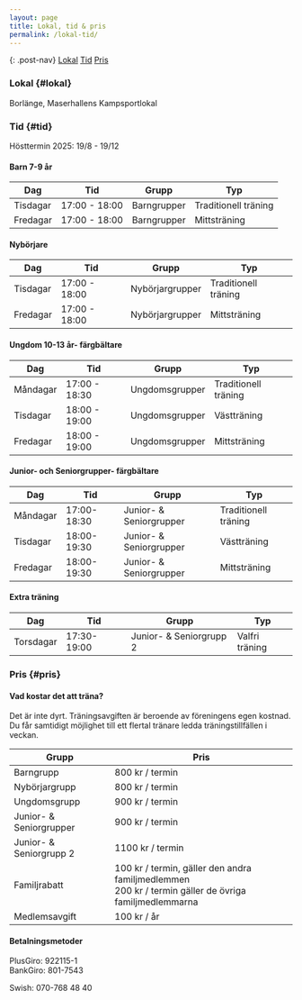 ```yaml
---
layout: page
title: Lokal, tid & pris
permalink: /lokal-tid/
---
```


{: .post-nav}
[Lokal](#lokal)
[Tid](#tid)
[Pris](#pris)

### Lokal {#lokal}

Borlänge, Maserhallens Kampsportlokal

### Tid {#tid}

Hösttermin 2025: 19/8 - 19/12

#### Barn 7-9 år

| Dag      | Tid           | Grupp       | Typ         |
| -------- | ------------- | ----------- | -------------------- |
| Tisdagar | 17:00 - 18:00 | Barngrupper | Traditionell träning |
| Fredagar | 17:00 - 18:00 | Barngrupper | Mittsträning         |

#### Nybörjare

| Dag      | Tid           | Grupp           | Typ                  |
| -------- | ------------- | --------------- | -------------------- |
| Tisdagar | 17:00 - 18:00 | Nybörjargrupper | Traditionell träning |
| Fredagar | 17:00 - 18:00 | Nybörjargrupper | Mittsträning         |

#### Ungdom 10-13 år- färgbältare

| Dag      | Tid           | Grupp          | Typ                  |
| -------- | ------------- | -------------- | -------------------- |
| Måndagar | 17:00 - 18:30 | Ungdomsgrupper | Traditionell träning |
| Tisdagar | 18:00 - 19:00 | Ungdomsgrupper | Västträning          |
| Fredagar | 18:00 - 19:00 | Ungdomsgrupper | Mittsträning         |

#### Junior- och Seniorgrupper- färgbältare

| Dag      | Tid          | Grupp                   | Typ                  |
| -------- | ------------ | ----------------------- | -------------------- |
| Måndagar | 17:00- 18:30 | Junior- & Seniorgrupper | Traditionell träning |
| Tisdagar | 18:00- 19:30 | Junior- & Seniorgrupper | Västträning          |
| Fredagar | 18:00- 19:30 | Junior- & Seniorgrupper | Mittsträning         |

#### Extra träning

| Dag       | Tid          | Grupp                   | Typ            |
| --------- | ------------ | ----------------------- | -------------- |
| Torsdagar | 17:30- 19:00 | Junior- & Seniorgrupp 2 | Valfri träning |

### Pris {#pris}

#### Vad kostar det att träna?

Det är inte dyrt.
Träningsavgiften är beroende av föreningens egen kostnad.
Du får samtidigt möjlighet till ett flertal tränare ledda träningstillfällen i veckan.

| Grupp                   | Pris                                                                                                      |
| ----------------------- | --------------------------------------------------------------------------------------------------------- |
| Barngrupp               | 800 kr / termin                                                                                           |
| Nybörjargrupp           | 800 kr / termin                                                                                           |
| Ungdomsgrupp            | 900 kr / termin                                                                                           |
| Junior- & Seniorgrupper | 900 kr / termin                                                                                           |
| Junior- & Seniorgrupp 2 | 1100 kr / termin                                                                                          |
| Familjrabatt            | 100 kr / termin, gäller den andra familjmedlemmen <br/>200 kr / termin gäller de övriga familjmedlemmarna |
| Medlemsavgift           | 100 kr / år                                                                                               |

#### Betalningsmetoder

PlusGiro: 922115-1  
BankGiro: 801-7543  

Swish: 070-768 48 40  

